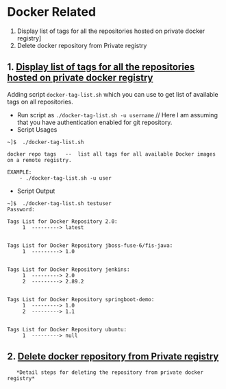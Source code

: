 # Docker Related


1. Display list of tags for all the repositories hosted on private docker registry]
2. Delete docker repository from Private registry
 ## 1. [Display list of tags for all the repositories hosted on private docker registry](https://github.com/deepforu47/docker/blob/master/docker-tag-list.sh)
Adding script `docker-tag-list.sh` which you can use to get list of available tags on all repositories.
* Run script as `./docker-tag-list.sh -u username`  // Here I am assuming that you have authentication enabled for git repository.
* Script Usages
```
~]$  ./docker-tag-list.sh 

docker repo tags   --  list all tags for all available Docker images on a remote registry.

EXAMPLE: 
    - ./docker-tag-list.sh -u user
```
* Script Output
```
~]$  ./docker-tag-list.sh testuser
Password:

Tags List for Docker Repository 2.0:
     1	---------> latest


Tags List for Docker Repository jboss-fuse-6/fis-java:
     1	---------> 1.0


Tags List for Docker Repository jenkins:
     1	---------> 2.0
     2	---------> 2.89.2


Tags List for Docker Repository springboot-demo:
     1	---------> 1.0
     2	---------> 1.1


Tags List for Docker Repository ubuntu:
     1	---------> null
```

## 2. [Delete docker repository from Private registry](https://github.com/deepforu47/docker/blob/master/Delete%20docker%20repository%20from%20Private%20registry.md)
       *Detail steps for deleting the repository from private docker registry*
        
